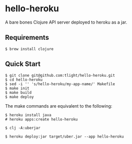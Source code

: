 # hello-heroku

A bare bones Clojure API server deployed to heroku as a jar.

## Requirements
```
$ brew install clojure
```

## Quick Start

```
$ git clone git@github.com:tlight/hello-heroku.git
$ cd hello-heroku
$ sed -i '' 's/hello-heroku/my-app-name/' Makefile
$ make init
$ make build
$ make deploy
```

The make commands are equivalent to the following:
```
$ heroku install java
# heroku apps:create hello-heroku

$ clj -A:uberjar

$ heroku deploy:jar target/uber.jar --app hello-heroku
```



